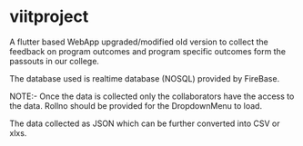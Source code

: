 # viitproject

A flutter based WebApp upgraded/modified old version to collect the feedback on program outcomes and program specific outcomes form the passouts in our college.

The database used is realtime database (NOSQL) provided by FireBase.

NOTE:-
 Once the data is collected only the collaborators have the access to the data.
 Rollno should be provided for the DropdownMenu to load.
 
 The data collected as JSON which can be further converted into CSV or xlxs.
 
